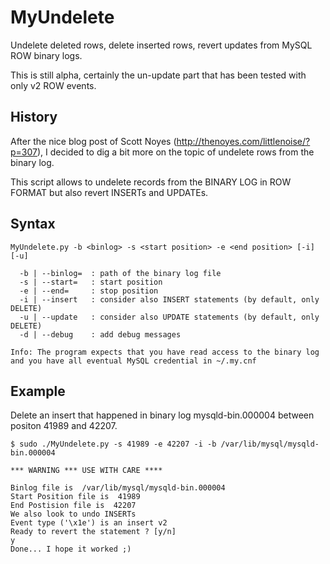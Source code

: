 MyUndelete
==========

Undelete deleted rows, delete inserted rows, revert updates from MySQL ROW binary logs.

This is still alpha, certainly the un-update part that has been tested with only v2 ROW events.

History
-------

After the nice blog post of Scott Noyes (http://thenoyes.com/littlenoise/?p=307), I decided to dig a bit more on the topic of undelete rows from the binary log.

This script allows to undelete records from the BINARY LOG in ROW FORMAT but also revert INSERTs and UPDATEs.

Syntax
------

```
MyUndelete.py -b <binlog> -s <start position> -e <end position> [-i] [-u]

  -b | --binlog=  : path of the binary log file
  -s | --start=   : start position
  -e | --end=     : stop position
  -i | --insert   : consider also INSERT statements (by default, only DELETE)
  -u | --update   : consider also UPDATE statements (by default, only DELETE)
  -d | --debug    : add debug messages

Info: The program expects that you have read access to the binary log
and you have all eventual MySQL credential in ~/.my.cnf
```

Example
-------

Delete an insert that happened in binary log mysqld-bin.000004 between positon 41989 and 42207.

```
$ sudo ./MyUndelete.py -s 41989 -e 42207 -i -b /var/lib/mysql/mysqld-bin.000004

*** WARNING *** USE WITH CARE ****

Binlog file is  /var/lib/mysql/mysqld-bin.000004
Start Position file is  41989
End Postision file is  42207
We also look to undo INSERTs
Event type ('\x1e') is an insert v2
Ready to revert the statement ? [y/n]
y
Done... I hope it worked ;)
```
